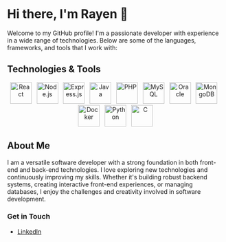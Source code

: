 # Hi there, I'm Rayen 👋

Welcome to my GitHub profile! I'm a passionate developer with experience in a wide range of technologies. Below are some of the languages, frameworks, and tools that I work with:

## Technologies & Tools

<p align="center">
  <img src="https://upload.wikimedia.org/wikipedia/commons/a/a7/React-icon.svg" alt="React" width="50" height="50"/>
  &nbsp;
  <img src="https://upload.wikimedia.org/wikipedia/commons/d/d9/Node.js_logo.svg" alt="Node.js" width="50" height="50"/>
  &nbsp;
  <img src="https://upload.wikimedia.org/wikipedia/commons/6/64/Expressjs.png" alt="Express.js" width="50" height="50"/>
  &nbsp;
  <img src="https://upload.wikimedia.org/wikipedia/en/3/30/Java_programming_language_logo.svg" alt="Java" width="50" height="50"/>
  &nbsp;
  <img src="https://upload.wikimedia.org/wikipedia/commons/2/27/PHP-logo.svg" alt="PHP" width="50" height="50"/>
  &nbsp;
  <img src="https://upload.wikimedia.org/wikipedia/en/d/dd/MySQL_logo.svg" alt="MySQL" width="50" height="50"/>
  &nbsp;
  <img src="https://www.google.com/url?sa=i&url=https%3A%2F%2Fwww.crossjoin.pt%2Foracle-database-upgrade%2F&psig=AOvVaw2BY1WJnfiGlLlVrWQr86dt&ust=1719054957593000&source=images&cd=vfe&opi=89978449&ved=0CBEQjRxqFwoTCLilo_TI7IYDFQAAAAAdAAAAABAE" alt="Oracle" width="50" height="50"/>
  &nbsp;
  <img src="https://upload.wikimedia.org/wikipedia/en/4/45/MongoDB-Logo.svg" alt="MongoDB" width="50" height="50"/>
  &nbsp;
  <img src="https://upload.wikimedia.org/wikipedia/commons/4/4e/Docker_%28container_engine%29_logo.png" alt="Docker" width="50" height="50"/>
  &nbsp;
  <img src="https://upload.wikimedia.org/wikipedia/commons/c/c3/Python-logo-notext.svg" alt="Python" width="50" height="50"/>
  &nbsp;
  <img src="https://upload.wikimedia.org/wikipedia/commons/1/19/C_Logo.png" alt="C" width="50" height="50"/>
</p>

## About Me

I am a versatile software developer with a strong foundation in both front-end and back-end technologies. I love exploring new technologies and continuously improving my skills. Whether it's building robust backend systems, creating interactive front-end experiences, or managing databases, I enjoy the challenges and creativity involved in software development.

### Get in Touch

- [LinkedIn](https://www.linkedin.com/in/rayen-miri-375558311/)
